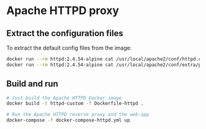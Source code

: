 # Apache HTTPD proxy

## Extract the configuration files

To extract the default config files from the image:

```bash
docker run --rm httpd:2.4.54-alpine cat /usr/local/apache2/conf/httpd.conf > proxy/httpd.conf
docker run --rm httpd:2.4.54-alpine cat /usr/local/apache2/conf/extra/proxy-html.conf > proxy/proxy-html.conf
```

## Build and run

```bash
# Just build the Apache HTTPD Docker image
docker build -t httpd-custom -f Dockerfile-httpd .

# Run the Apache HTTPD reverse proxy and the web-app
docker-compose -f docker-compose-httpd.yml up
```
